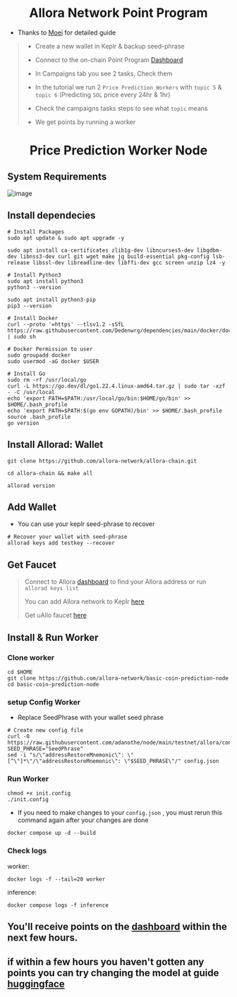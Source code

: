 <h1 align="center">Allora Network Point Program</h1>

- Thanks to [Moei]( https://github.com/0xmoei) for detailed guide
> - Create a new wallet in Keplr & backup seed-phrase
>
> - Connect to the on-chain Point Program [Dashboard](https://app.allora.network?ref=eyJyZWZlcnJlcl9pZCI6IjVlNmEwMjc5LTcxNjEtNDhmYS04NGM3LWEzYzM0MGM4MGIzNyJ9)
>
> - In Campaigns tab you see 2 tasks, Check them
> 
> - In the tutorial we run 2 `Price Prediction Workers` with `topic 5` & `topic 6` (Predicting `SOL` price every 24hr & 1hr)
>
> - Check the campaigns tasks steps to see what `topic` means
>
> - We get points by running a worker

<h1 align="center">Price Prediction Worker Node</h1>

## System Requirements
![image](https://github.com/user-attachments/assets/56d300cd-4dde-42b2-b2ea-ae8a62b1339c)

## Install dependecies
```console
# Install Packages
sudo apt update & sudo apt upgrade -y

sudo apt install ca-certificates zlib1g-dev libncurses5-dev libgdbm-dev libnss3-dev curl git wget make jq build-essential pkg-config lsb-release libssl-dev libreadline-dev libffi-dev gcc screen unzip lz4 -y
```
```console
# Install Python3
sudo apt install python3
python3 --version

sudo apt install python3-pip
pip3 --version
```

```console
# Install Docker
curl --proto '=https' --tlsv1.2 -sSfL https://raw.githubusercontent.com/Dedenwrg/dependencies/main/docker/docker.sh | sudo sh 

# Docker Permission to user
sudo groupadd docker
sudo usermod -aG docker $USER
```

```console
# Install Go
sudo rm -rf /usr/local/go
curl -L https://go.dev/dl/go1.22.4.linux-amd64.tar.gz | sudo tar -xzf - -C /usr/local
echo 'export PATH=$PATH:/usr/local/go/bin:$HOME/go/bin' >> $HOME/.bash_profile
echo 'export PATH=$PATH:$(go env GOPATH)/bin' >> $HOME/.bash_profile
source .bash_profile
go version
```

## Install Allorad: Wallet
```console
git clone https://github.com/allora-network/allora-chain.git

cd allora-chain && make all

allorad version
```

## Add Wallet
* You can use your keplr seed-phrase to recover
```console
# Recover your wallet with seed-phrase
allorad keys add testkey --recover
```

## Get Faucet
> Connect to Allora [dashboard](https://app.allora.network?ref=eyJyZWZlcnJlcl9pZCI6IjVlNmEwMjc5LTcxNjEtNDhmYS04NGM3LWEzYzM0MGM4MGIzNyJ9) to find your Allora address or run `allorad keys list`
>
> You can add Allora network to Keplr [here](https://explorer.edgenet.allora.network/wallet/suggest)
> 
> Get uAllo faucet [here](https://faucet.testnet-1.testnet.allora.network/)
> 

## Install & Run Worker

### Clone worker
```console
cd $HOME
git clone https://github.com/allora-network/basic-coin-prediction-node
cd basic-coin-prediction-node
```

### setup Config Worker
- Replace SeedPhrase with your wallet seed phrase
```
# Create new config file
curl -O https://raw.githubusercontent.com/adanothe/node/main/testnet/allora/config.json
SEED_PHRASE="SeedPhrase"
sed -i "s/\"addressRestoreMnemonic\": \"[^\"]*\"/\"addressRestoreMnemonic\": \"$SEED_PHRASE\"/" config.json
```

### Run Worker
```console
chmod +x init.config
./init.config
```
* If you need to make changes to your `config.json` , you must rerun this command again after your changes are done


```console
docker compose up -d --build
```

### Check logs
worker:
```console
docker logs -f --tail=20 worker
```

inference:
```console
docker compose logs -f inference
```

## You'll receive points on the [dashboard](https://app.allora.network/points/leaderboard) within the next few hours.
## if within a few hours you haven't gotten any points you can try changing the model at guide [huggingface](https://github.com/adanothe/node/tree/main/testnet/allora/huggingface) 



